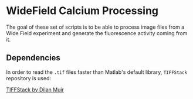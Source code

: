 # WideField Calcium Processing

The goal of these set of scripts is to be able to process image files from a Wide Field experiment and generate the fluorescence activity coming from it. 

## Dependencies

In order to read the `.tif` files faster than Matlab's default library, `TIFFStack` repository is used:

[TIFFStack by Dilan Muir](https://github.com/DylanMuir/TIFFStack) 



